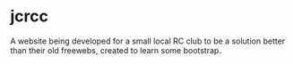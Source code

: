 # jcrcc
A website being developed for a small local RC club to be a solution better than their old freewebs, created to learn some bootstrap.
